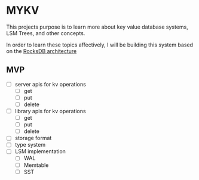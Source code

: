 # MYKV

This projects purpose is to learn more about key value database systems, LSM Trees, and other concepts.

In order to learn these topics affectively, I will be building this system based on the [RocksDB architecture](https://github.com/facebook/rocksdb/wiki/RocksDB-Overview)

## MVP

- [ ] server apis for kv operations
  - [ ] get
  - [ ] put
  - [ ] delete
- [ ] library apis for kv operations
  - [ ] get
  - [ ] put
  - [ ] delete
- [ ] storage format
- [ ] type system
- [ ] LSM implementation
  - [ ] WAL
  - [ ] Memtable
  - [ ] SST
